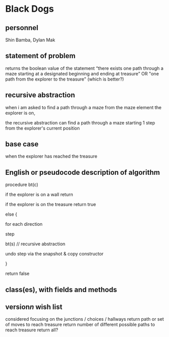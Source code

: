 # Black Dogs

## personnel
Shin Bamba, Dylan Mak

## statement of problem
returns the boolean value of the statement “there exists one path through a maze
starting at a designated beginning and ending at treasure” OR "one path from the explorer to the treasure" (which is better?)

## recursive abstraction
when i am asked to find a path through a maze from the maze element the explorer is on,

the recursive abstraction can find a path through a maze starting 1 step from the explorer's current position

## base case
when the explorer has reached the treasure

## English or pseudocode description of algorithm
procedure bt(c)

  if the explorer is on a wall return

  if the explorer is on the treasure return true
  
  else {  
  
  for each direction
  
   step 
  
   bt(s) // recursive abstraction
  
   undo step via the snapshot & copy constructor
   
   }
  
 return false
 
 <!-- recursive backtracking is accomplished by using copy constructor -->

## class(es), with fields and methods
<!-- what should we put here? -->

## version*n* wish list
considered focusing on the junctions / choices / hallways
return path or set of moves to reach treasure
return number of different possible paths to reach treasure
return all?
